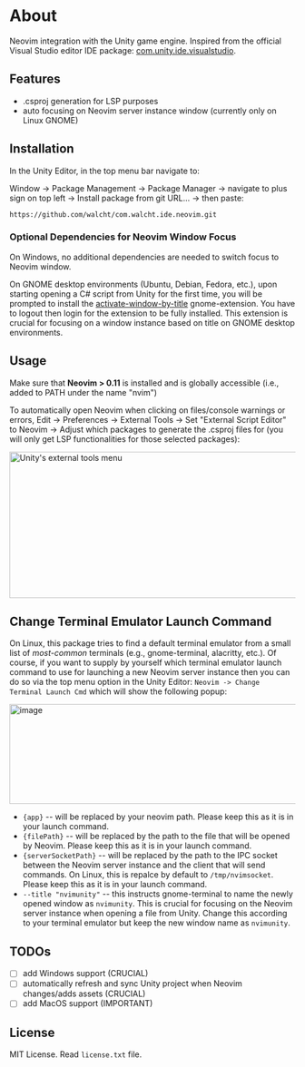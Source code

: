 # About

Neovim integration with the Unity game engine. Inspired from the official Visual
Studio editor IDE package: [com.unity.ide.visualstudio][com.unity.ide.visualstudio].

## Features

- .csproj generation for LSP purposes
- auto focusing on Neovim server instance window (currently only on Linux GNOME)

## Installation

In the Unity Editor, in the top menu bar navigate to:

Window -> Package Management -> Package Manager -> navigate to plus sign on top left ->
Install package from git URL... -> then paste:

```
https://github.com/walcht/com.walcht.ide.neovim.git
```

### Optional Dependencies for Neovim Window Focus

On Windows, no additional dependencies are needed to switch focus to Neovim window.

On GNOME desktop environments (Ubuntu, Debian, Fedora, etc.), upon starting opening
a C# script from Unity for the first time, you will be prompted to install the
[activate-window-by-title][activate-window-by-title] gnome-extension. You have to
logout then login for the extension to be fully installed. This extension
is crucial for focusing on a window instance based on title on GNOME desktop
environments.

## Usage

Make sure that **Neovim > 0.11** is installed and is globally accessible (i.e.,
added to PATH under the name "nvim")

To automatically open Neovim when clicking on files/console warnings or errors,
Edit -> Preferences -> External Tools -> Set "External Script Editor" to Neovim
-> Adjust which packages to generate the .csproj files for (you will only get
LSP functionalities for those selected packages):

<img width="521" height="258" alt="Unity's external tools menu" src="https://github.com/user-attachments/assets/42bc9118-8e38-4991-8c3d-036fb6b303bc" />

## Change Terminal Emulator Launch Command

On Linux, this package tries to find a default terminal emulator from a small
list of *most-common* terminals (e.g., gnome-terminal, alacritty, etc.). Of
course, if you want to supply by yourself which terminal emulator launch command
to use for launching a new Neovim server instance then you can do so via the
top menu option in the Unity Editor: `Neovim -> Change Terminal Launch Cmd` which
will show the following popup:

<img width="609" height="176" alt="image" src="https://github.com/user-attachments/assets/469f5bc6-b4a8-43f0-8885-d49c914935d6" />

- `{app}` -- will be replaced by your neovim path. Please keep this as it is in
  your launch command.
- `{filePath}` -- will be replaced by the path to the file that will be opened
  by Neovim. Please keep this as it is in your launch command.
- `{serverSocketPath}` -- will be replaced by the path to the IPC socket between
  the Neovim server instance and the client that will send commands. On Linux, this
  is repalce by default to `/tmp/nvimsocket`. Please keep this as it is in your
  launch command.
- `--title "nvimunity"` -- this instructs gnome-terminal to name the newly opened
  window as `nvimunity`. This is crucial for focusing on the Neovim server instance
  when opening a file from Unity. Change this according to your terminal emulator
  but keep the new window name as `nvimunity`.

## TODOs

- [ ] add Windows support (CRUCIAL)
- [ ] automatically refresh and sync Unity project when Neovim changes/adds assets (CRUCIAL)
- [ ] add MacOS support (IMPORTANT)

## License

MIT License. Read `license.txt` file.

[com.unity.ide.visualstudio]: https://github.com/needle-mirror/com.unity.ide.visualstudio
[activate-window-by-title]: https://github.com/lucaswerkmeister/activate-window-by-title
[unity-external-tools-menu]: https://raw.githubusercontent.com/walcht/walcht/refs/heads/master/images/unity-external-tools.png
